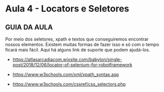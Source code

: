 # Aula 4 - Locators e Seletores


## GUIA DA AULA

Por meio dos seletores, xpath e textos que conseguiremos encontrar nossos elementos. Existem muitas formas de fazer isso e só com o tempo ficará mais fácil. Aqui há alguns link de suporte que podem ajudá-los.

- https://atlasarcadiacom.wixsite.com/babylon/single-post/2018/12/06/locator-of-selenium-for-robotframework

- https://www.w3schools.com/xml/xpath_syntax.asp

- https://www.w3schools.com/cssref/css_selectors.php